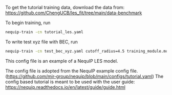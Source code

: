 To get the tutorial training data,
download the data from: https://github.com/ChengUCB/les_fit/tree/main/data-benchmark

To begin training, run
```bash
nequip-train -cn tutorial_les.yaml
```

To write test xyz file with BEC, run
```bash
nequip-train -cn test_bec_xyz.yaml cutoff_radius=4.5 training_module.model.checkpoint_path={checkpoint.pth}
```

This config file is an example of a NequIP LES model.

The config file is adopted from the NequIP example config file. (https://github.com/mir-group/nequip/blob/main/configs/tutorial.yaml)
The config based tutorial is meant to be used with the user guide: https://nequip.readthedocs.io/en/latest/guide/guide.html
